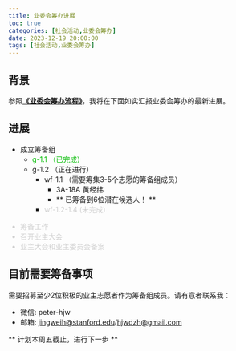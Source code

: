 ```yaml
---
title: 业委会筹办进展
toc: true
categories: [社会活动,业委会筹办]
date: 2023-12-19 20:00:00
tags: [社会活动,业委会筹办]
---
```


## 背景

参照[**《业委会筹办流程》**](2023/12/19/社会活动/业委会筹办/流程/)，我将在下面如实汇报业委会筹办的最新进展。

## 进展
- 成立筹备组
	- <font color=#00bb00>g-1.1 （已完成）</font>
	- g-1.2 （正在进行）
		- wf-1.1 （需要筹集3-5个志愿的筹备组成员）
			- 3A-18A 黄经纬
			- ** 已筹备到6位潜在候选人！ **
		- <font color=#d0d0d0> wf-1.2-1.4 (未完成) </font>

<font color=#d0d0d0>

- 筹备工作
- 召开业主大会
- 业主大会和业主委员会备案

</font>

## 目前需要筹备事项

需要招募至少2位积极的业主志愿者作为筹备组成员。请有意者联系我：
- 微信: peter-hjw
- 邮箱: jingweih@stanford.edu/hjwdzh@gmail.com

** 计划本周五截止，进行下一步 **